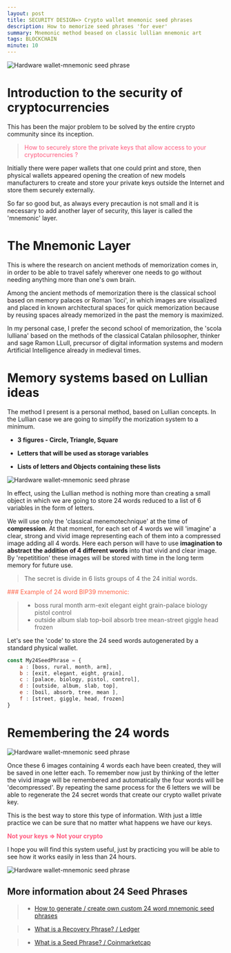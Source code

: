 ```yaml
---
layout: post
title: SECURITY DESIGN=> Crypto wallet mnemonic seed phrases
description: How to memorize seed phrases 'for ever'
summary: Mnemonic method beased on classic lullian mnemonic art
tags: BLOCKCHAIN
minute: 10
---
```


![Hardware wallet-mnemonic seed phrase](/assets/images/art/SEEDS/0.png)

# Introduction to the security of cryptocurrencies
This has been the major problem to be solved by the entire crypto community since its inception. 
> <span style="color:#ff597d">How to securely store the private keys that allow access to your cryptocurrencies ? </span>

Initially there were paper wallets that one could print and store, then physical wallets appeared opening the creation of new models manufacturers to create and store your private keys outside the Internet and store them securely externally.

So far so good but, as always every precaution is not small and it is necessary to add another layer of security, this layer is called the 'mnemonic' layer.

# The Mnemonic Layer
This is where the research on ancient methods of memorization comes in, in order to be able to travel safely wherever one needs to go without needing anything more than one's own brain.

Among the ancient methods of memorization there is the classical school based on memory palaces or Roman 'loci', in which images are visualized and placed in known architectural spaces for quick memorization because by reusing spaces already memorized in the past the memory is maximized.

In my personal case, I prefer the second school of memorization, the 'scola lulliana' based on the methods of the classical Catalan philosopher, thinker and sage Ramon LLull, precursor of digital information systems and modern Artificial Intelligence already in medieval times.

# Memory systems based on Lullian ideas
The method I present is a personal method, based on Lullian concepts. In the Lullian case we are going to simplify the morization system to a minimum.

* __3 figures - Circle, Triangle, Square__

* __Letters that will be used as storage variables__

* __Lists of letters and Objects containing these lists__

![Hardware wallet-mnemonic seed phrase](/assets/images/art/SEEDS/A.png)

In effect, using the Lullian method is nothing more than creating a small object in which we are going to store 24 words reduced to a list of 6 variables in the form of letters.

We will use only the 'classical menemotechnique' at the time of __compression__. At that moment, for each set of 4 words we will 'imagine' a clear, strong and vivid image representing each of them into a compressed image adding all 4 words. Here each person will have to use __imagination to abstract the addition of 4 different words__ into that vivid and clear image. By 'repetitition' these images will be stored with time in the long term memory for future use.

> The secret is divide in 6 lists groups of 4 the 24 initial words.

<span style="color:tomato"> ### Example of 24 word BIP39 mnemonic:</span>
> * boss rural month arm-exit elegant eight grain-palace biology pistol control 
> * outside album slab top-boil absorb tree mean-street giggle head frozen

Let's see the 'code' to store the 24 seed words autogenerated by a standard physical wallet.

```javascript
const My24SeedPhrase = {
    a : [boss, rural, month, arm],
    b : [exit, elegant, eight, grain],
    c : [palace, biology, pistol, control],
    d : [outside, album, slab, top],
    e : [boil, absorb, tree, mean ],
    f : [street, giggle, head, frozen]
}
```

# Remembering the 24 words

![Hardware wallet-mnemonic seed phrase](/assets/images/art/SEEDS/B.png)

Once these 6 images containing 4 words each have been created, they will be saved in one letter each. To remember now just by thinking of the letter the vivid image will be remembered and automatically the four words will be 'decompressed'. By repeating the same process for the 6 letters we will be able to regenerate the 24 secret words that create our crypto wallet private key.

This is the best way to store this type of information. With just a little practice we can be sure that no matter what happens we have our keys.

<span style="color:#ff597d">__Not your keys => Not your crypto__</span>

I hope you will find this system useful, just by practicing you will be able to see how it works easily in less than 24 hours.

![Hardware wallet-mnemonic seed phrase](/assets/images/art/SEEDS/C.png)


## More information about 24 Seed Phrases

> * [How to generate / create own custom 24 word mnemonic seed phrases](https://allprivatekeys.com/mnemonic-code-converter)

> * [What is a Recovery Phrase? / Ledger](https://www.ledger.com/academy/crypto/what-is-a-recovery-phrase)

> * [What is a Seed Phrase? / Coinmarketcap](https://coinmarketcap.com/alexandria/glossary/seed)


